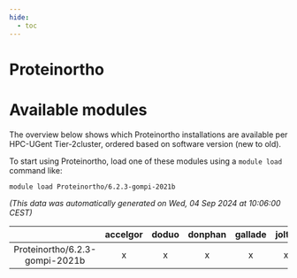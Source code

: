 ```yaml
---
hide:
  - toc
---
```


Proteinortho
============

# Available modules


The overview below shows which Proteinortho installations are available per HPC-UGent Tier-2cluster, ordered based on software version (new to old).

To start using Proteinortho, load one of these modules using a `module load` command like:

```shell
module load Proteinortho/6.2.3-gompi-2021b
```

*(This data was automatically generated on Wed, 04 Sep 2024 at 10:06:00 CEST)*  

| |accelgor|doduo|donphan|gallade|joltik|shinx|skitty|
| :---: | :---: | :---: | :---: | :---: | :---: | :---: | :---: |
|Proteinortho/6.2.3-gompi-2021b|x|x|x|x|x|-|x|
